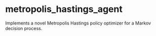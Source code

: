 # metropolis_hastings_agent
Implements a novel Metropolis Hastings policy optimizer for a Markov decision process.
